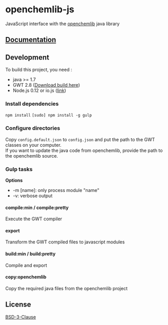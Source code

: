 # openchemlib-js

JavaScript interface with the [openchemlib](https://github.com/actelion/openchemlib) java library

## [Documentation](./Documentation.md)

## Development

To build this project, you need :
* java >= 1.7
* GWT 2.8 ([Download build here](http://goo.gl/62SeR5))
* Node.js 0.12 or io.js ([link](https://iojs.org/dist/latest/))

### Install dependencies

`npm install`
`[sudo] npm install -g gulp`

### Configure directories

Copy `config.default.json` to `config.json` and put the path to the GWT classes on your computer.  
If you want to update the java code from openchemlib, provide the path to the openchemlib source.

### Gulp tasks

__Options__
* -m [name]: only process module "name"
* -v: verbose output

#### compile:min / compile:pretty

Execute the GWT compiler

#### export

Transform the GWT compiled files to javascript modules

#### build:min / build:pretty

Compile and export

#### copy:openchemlib

Copy the required java files from the openchemlib project

## License

[BSD-3-Clause](./LICENSE)
